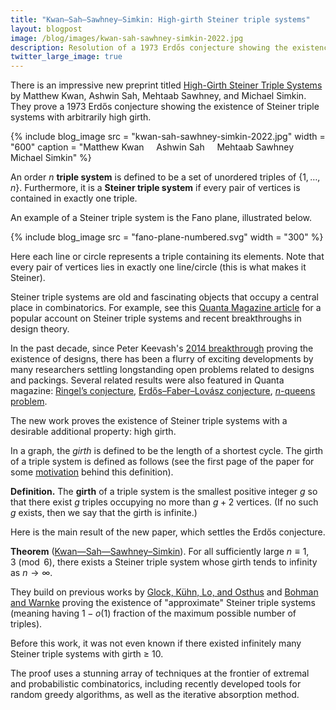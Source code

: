 ```yaml
---
title: "Kwan–Sah–Sawhney–Simkin: High-girth Steiner triple systems"
layout: blogpost
image: /blog/images/kwan-sah-sawhney-simkin-2022.jpg
description: Resolution of a 1973 Erdős conjecture showing the existence of Steiner triple systems with arbitrarily high girth.
twitter_large_image: true
---
```


There is an impressive new preprint titled [High-Girth Steiner Triple Systems](https://arxiv.org/abs/2201.04554) by Matthew Kwan, Ashwin Sah, Mehtaab Sawhney, and Michael Simkin.
They prove a 1973 Erdős conjecture showing the existence of Steiner triple systems with arbitrarily high girth.

{% include blog_image
    src = "kwan-sah-sawhney-simkin-2022.jpg"
    width = "600"
    caption = "Matthew Kwan &nbsp;&nbsp;&nbsp; Ashwin Sah &nbsp;&nbsp;&nbsp; Mehtaab Sawhney &nbsp;&nbsp;&nbsp; Michael Simkin"
%}

An order _n_ **triple system** is defined to be a set of unordered triples of $\{1, \dots, n\}$. 
Furthermore, it is a **Steiner triple system** if every pair of vertices is contained in exactly one triple.

An example of a Steiner triple system is the Fano plane, illustrated below.

{% include blog_image
    src = "fano-plane-numbered.svg"
    width = "300"
%}

Here each line or circle represents a triple containing its elements. Note that every pair of vertices lies in exactly one line/circle (this is what makes it Steiner).

<!-- We can explicitly list the triples as follows:

```
123
1  45
1    67
 2 4 6
 2  5 7
  34  7
  3 56
``` -->

Steiner triple systems are old and fascinating objects that occupy a central place in combinatorics. For example, see this [Quanta Magazine article](https://www.quantamagazine.org/150-year-old-math-design-problem-solved-20150609/) for a popular account on Steiner triple systems and recent breakthroughs in design theory.

In the past decade, since Peter Keevash's [2014 breakthrough](https://arxiv.org/abs/1401.3665) proving the existence of designs, there has been a flurry of exciting developments by many researchers settling longstanding open problems related to designs and packings. Several related results were also featured in Quanta magazine:
[Ringel’s conjecture](https://www.quantamagazine.org/mathematicians-prove-ringels-graph-theory-conjecture-20200219/),
[Erdős–Faber–Lovász conjecture](https://www.quantamagazine.org/mathematicians-settle-erdos-coloring-conjecture-20210405/),
[_n_-queens problem](https://www.quantamagazine.org/mathematician-answers-chess-problem-about-attacking-queens-20210921/).

The new work proves the existence of Steiner triple systems with a desirable additional property: high girth.

In a graph, the *girth* is defined to be the length of a shortest cycle. The girth of a triple system is defined as follows (see the first page of the paper for some [motivation](https://arxiv.org/pdf/2201.04554.pdf) behind this definition).

**Definition.** The **girth** of a triple system is the smallest positive integer *g* so that there exist *g* triples occupying no more than $g+2$ vertices. (If no such *g* exists, then we say that the girth is infinite.)

Here is the main result of the new paper, which settles the Erdős conjecture.

**Theorem** ([Kwan—Sah—Sawhney–Simkin](https://arxiv.org/abs/2201.04554)). For all sufficiently large $n \equiv 1,3 \pmod{6}$, there exists a Steiner triple system whose girth tends to infinity as $n \to \infty$.

They build on previous works by
[Glock, Kühn, Lo, and Osthus](https://arxiv.org/abs/1802.04227)
and
[Bohman and Warnke](https://arxiv.org/abs/1808.01065)
proving the existence of "approximate" Steiner triple systems (meaning having $1-o(1)$ fraction of the maximum possible number of triples).

Before this work, it was not even known if there existed infinitely many Steiner triple systems with girth ≥ 10.

The proof uses a stunning array of techniques at the frontier  of extremal and probabilistic combinatorics, including recently developed tools for random greedy algorithms, as well as the iterative absorption method.